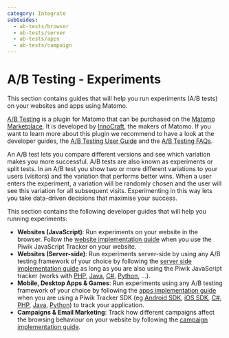 ```yaml
---
category: Integrate
subGuides:
  - ab-tests/browser
  - ab-tests/server
  - ab-tests/apps
  - ab-tests/campaign
---
```

# A/B Testing - Experiments

This section contains guides that will help you run experiments (A/B tests) on your websites and apps using Matomo.

[A/B Testing](https://www.ab-tests.net/) is a plugin for Matomo that can be purchased on 
the [Matomo Marketplace](https://plugins.matomo.org/AbTesting). It is developed by [InnoCraft](https://www.innocraft.com), 
the makers of Matomo. If you want to learn more about this plugin we recommend to have a look at the developer guides, 
the [A/B Testing User Guide](https://matomo.org/docs/ab-testing/) and the [A/B Testing FAQs](https://matomo.org/faq/ab-testing/).

An A/B test lets you compare different versions and see which variation makes you more successful. 
A/B tests are also known as experiments or split tests. In an A/B test you show two or more different variations to your 
users (visitors) and the variation that performs better wins. When a user enters the experiment, a variation will be 
randomly chosen and the user will see this variation for all subsequent visits. Experimenting in this 
way lets you take data-driven decisions that maximise your success.

This section contains the following developer guides that will help you running experiments:

* **Websites (JavaScript)**: Run experiments on your website in the browser. Follow the [website implementation guide](/guides/ab-tests/browser) when you use the Piwik JavaScript Tracker on your website.  
* **Websites (Server-side)**: Run experiments server-side by using any A/B testing framework of your choice by following the [server side implementation guide](/guides/ab-tests/server) as long as you are also using the Piwik JavaScript tracker (works with [PHP](https://github.com/matomo-org/matomo-php-tracker), [Java](https://github.com/matomo-org/piwik-java-tracker), [C#](https://github.com/matomo-org/piwik-dotnet-tracker), [Python](https://github.com/matomo-org/piwik-python-tracker/tree/dev), ...).
* **Mobile, Desktop Apps & Games**: Run experiments using any A/B testing framework of your choice by following the [apps implementation guide](/guides/ab-tests/apps) when you are using a Piwik Tracker SDK (eg [Android SDK](https://github.com/matomo-org/matomo-sdk-android), [iOS SDK](https://github.com/matomo-org/matomo-sdk-ios), [C#](https://github.com/matomo-org/piwik-dotnet-tracker), [PHP](https://github.com/matomo-org/piwik-php-tracker), [Java](https://github.com/matomo-org/piwik-java-tracker), [Python](https://github.com/matomo-org/piwik-python-tracker/tree/dev)) to track your application.
* **Campaigns & Email Marketing**: Track how different campaigns affect the browsing behaviour on your website by following the [campaign implementation guide](/guides/ab-tests/campaign).
